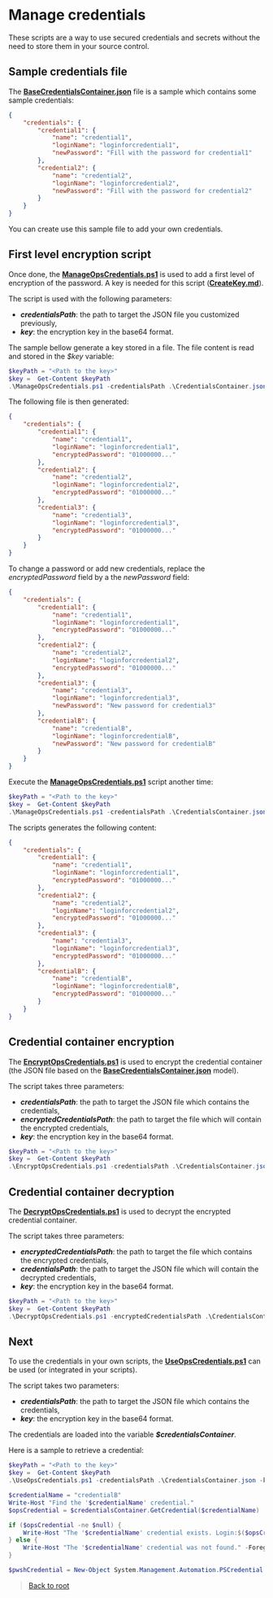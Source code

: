 # Manage credentials

These scripts are a way to use secured credentials and secrets without the need to store them in your source control.

## Sample credentials file
The **[BaseCredentialsContainer.json](https://github.com/EhRom/Puffix.SqlDevOps/blob/master/Deploy/Secrets/BaseCredentialsContainer.json)** file is a sample which contains some sample credentials:
```json
{
    "credentials": {
        "credential1": {
            "name": "credential1",
            "loginName": "loginforcredential1",
            "newPassword": "Fill with the password for credential1"
        },
        "credential2": {
            "name": "credential2",
            "loginName": "loginforcredential2",
            "newPassword": "Fill with the password for credential2"
        }
    }
}
```

You can create use this sample file to add your own credentials.

## First level encryption script
Once done, the **[ManageOpsCredentials.ps1](https://github.com/EhRom/Puffix.SqlDevOps/blob/master/Deploy/Secrets/ManageOpsCredentials.ps1)** is used to add a first level of encryption of the password. A key is needed for this script (**[CreateKey.md](https://github.com/EhRom/Puffix.SqlDevOps/blob/master/Deploy/Secrets/CreateKey.md)**).

The script is used with the following parameters:
* ***credentialsPath***: the path to target the JSON file you customized previously,
* ***key***: the encryption key in the base64 format.

The sample bellow generate a key stored in a file. The file content is read and stored in the *$key* variable:

```powershell
$keyPath = "<Path to the key>"
$key =  Get-Content $keyPath
.\ManageOpsCredentials.ps1 -credentialsPath .\CredentialsContainer.json -key $key
```

The following file is then generated:
```json
{
    "credentials": {
        "credential1": {
            "name": "credential1",
            "loginName": "loginforcredential1",
            "encryptedPassword": "01000000..."
        },
        "credential2": {
            "name": "credential2",
            "loginName": "loginforcredential2",
            "encryptedPassword": "01000000..."
        },
        "credential3": {
            "name": "credential3",
            "loginName": "loginforcredential3",
            "encryptedPassword": "01000000..."
        }
    }
}
```

To change a password or add new credentials, replace the *encryptedPassword* field by a the *newPassword* field:
```json
{
    "credentials": {
        "credential1": {
            "name": "credential1",
            "loginName": "loginforcredential1",
            "encryptedPassword": "01000000..."
        },
        "credential2": {
            "name": "credential2",
            "loginName": "loginforcredential2",
            "encryptedPassword": "01000000..."
        },
        "credential3": {
            "name": "credential3",
            "loginName": "loginforcredential3",
            "newPassword": "New password for credential3"
        },
        "credentialB": {
            "name": "credentialB",
            "loginName": "loginforcredentialB",
            "newPassword": "New password for credentialB"
        }
    }
}
```

Execute the **[ManageOpsCredentials.ps1](https://github.com/EhRom/Puffix.SqlDevOps/blob/master/Deploy/Secrets/ManageOpsCredentials.ps1)** script another time:
```powershell
$keyPath = "<Path to the key>"
$key =  Get-Content $keyPath
.\ManageOpsCredentials.ps1 -credentialsPath .\CredentialsContainer.json -key $key
```

The scripts generates the following content:
```json
{
    "credentials": {
        "credential1": {
            "name": "credential1",
            "loginName": "loginforcredential1",
            "encryptedPassword": "01000000..."
        },
        "credential2": {
            "name": "credential2",
            "loginName": "loginforcredential2",
            "encryptedPassword": "01000000..."
        },
        "credential3": {
            "name": "credential3",
            "loginName": "loginforcredential3",
            "encryptedPassword": "01000000..."
        },
        "credentialB": {
            "name": "credentialB",
            "loginName": "loginforcredentialB",
            "encryptedPassword": "01000000..."
        }
    }
}
```

## Credential container encryption
The **[EncryptOpsCredentials.ps1](https://github.com/EhRom/Puffix.SqlDevOps/blob/master/Deploy/Secrets/EncryptOpsCredentials.ps1)** is used to encrypt the credential container (the JSON file based on the **[BaseCredentialsContainer.json](https://github.com/EhRom/Puffix.SqlDevOps/blob/master/Deploy/Secrets/BaseCredentialsContainer.json)** model).

The script takes three parameters:
* ***credentialsPath***: the path to target the JSON file which contains the credentials,
* ***encryptedCredentialsPath***: the path to target the file which will contain the encrypted credentials,
* ***key***: the encryption key in the base64 format.

```powershell
$keyPath = "<Path to the key>"
$key =  Get-Content $keyPath
.\EncryptOpsCredentials.ps1 -credentialsPath .\CredentialsContainer.json -encryptedCredentialsPath .\CredentialsContainer.enc -key $key
```

## Credential container decryption
The **[DecryptOpsCredentials.ps1](https://github.com/EhRom/Puffix.SqlDevOps/blob/master/Deploy/Secrets/DecryptOpsCredentials.ps1)** is used to decrypt the encrypted credential container.

The script takes three parameters:
* ***encryptedCredentialsPath***: the path to target the file which contains the encrypted credentials,
* ***credentialsPath***: the path to target the JSON file which will contain the decrypted credentials,
* ***key***: the encryption key in the base64 format.

```powershell
$keyPath = "<Path to the key>"
$key =  Get-Content $keyPath
.\DecryptOpsCredentials.ps1 -encryptedCredentialsPath .\CredentialsContainer.enc -credentialsPath .\CredentialsContainer.json -key $key
```

## Next
To use the credentials in your own scripts, the  **[UseOpsCredentials.ps1](https://github.com/EhRom/Puffix.SqlDevOps/blob/master/Deploy/Secrets/UseOpsCredentials.ps1)** can be used (or integrated in your scripts).

The script takes two parameters:
* ***credentialsPath***: the path to target the JSON file which contains the credentials,
* ***key***: the encryption key in the base64 format.

The credentials are loaded into the variable ***$credentialsContainer***.

Here is a sample to retrieve a credential:
```powershell
$keyPath = "<Path to the key>"
$key =  Get-Content $keyPath
.\UseOpsCredentials.ps1 -credentialsPath .\CredentialsContainer.json -key $key

$credentialName = "credentialB"
Write-Host "Find the '$credentialName' credential."
$opsCredential = $credentialsContainer.GetCredential($credentialName)

if ($opsCredential -ne $null) {
    Write-Host "The '$credentialName' credential exists. Login:$($opsCredential.loginName)" -Foreground Green
} else {
    Write-Host "The '$credentialName' credential was not found." -Foreground Yellow
}

$pwshCredential = New-Object System.Management.Automation.PSCredential ($opsCredential.loginName, $opsCredential.GetPassword($key))
```

> [Back to root](https://github.com/EhRom/Puffix.SqlDevOps/tree/master/Deploy)